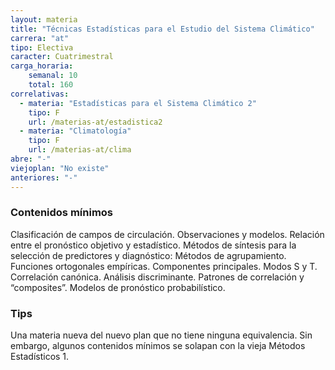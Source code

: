 ```yaml
---
layout: materia
title: "Técnicas Estadísticas para el Estudio del Sistema Climático"
carrera: "at"
tipo: Electiva
caracter: Cuatrimestral
carga_horaria: 
    semanal: 10
    total: 160
correlativas:
  - materia: "Estadísticas para el Sistema Climático 2"
    tipo: F
    url: /materias-at/estadistica2
  - materia: "Climatología"
    tipo: F
    url: /materias-at/clima
abre: "-"
viejoplan: "No existe"
anteriores: "-"
---
```


### Contenidos mínimos
Clasificación de campos de circulación. Observaciones y modelos. Relación entre el pronóstico objetivo y estadístico. Métodos de síntesis para la selección de predictores y diagnóstico: Métodos de agrupamiento. Funciones ortogonales empíricas. Componentes principales. Modos S y T. Correlación canónica. Análisis discriminante. Patrones de correlación y “composites”. Modelos de pronóstico probabilístico.

### Tips

Una materia nueva del nuevo plan que no tiene ninguna equivalencia. Sin embargo, algunos contenidos mínimos se solapan con la vieja Métodos Estadísticos 1. 